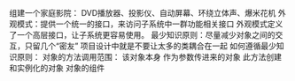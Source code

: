 组建一个家庭影院：
    DVD播放器、投影仪、自动屏幕、环绕立体声、爆米花机
外观模式：提供一个统一的接口，来访问子系统中一群功能相关接口
外观模式定义了一个高层接口，让子系统更容易使用。
最少知识原则：尽量减少对象之间的交互，只留几个“密友”
项目设计中就是不要让太多的类耦合在一起
如何遵循最少知识原则：
    对象的方法调用范围：
        该对象本身
        作为参数传进来的对象
        此方法创建和实例化的对象
        对象的组件